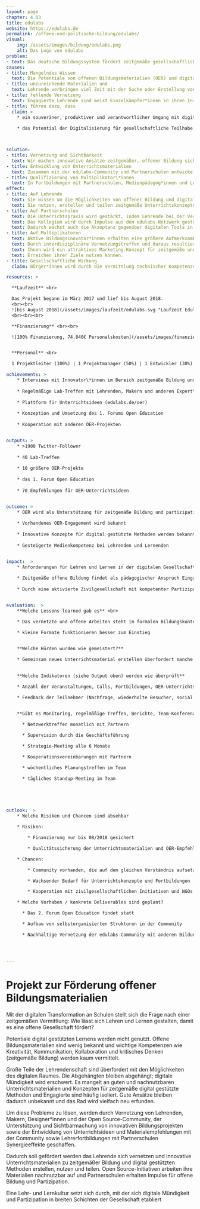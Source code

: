```yaml
---
layout: page
chapter: 4.03
title: edulabs
website: https://edulabs.de
permalink: /offene-und-politische-bildung/edulabs/
visual:
    img: /assets/images/bildung/edulabs.png
    alt: Das Logo von edulabs
problem:
- text: Das deutsche Bildungssystem fördert zeitgemäße gesellschaftliche Partizipation unzureichend
causes:
- title: Mangelndes Wissen
  text: Die Potentiale von offenen Bildungsmaterialien (OER) und digital gestützten Methoden sind kaum bekannt. Anforderungen und Möglichkeiten der digitalen Welt entwickeln sich schneller als das klassische Schulbuch. 
- title: unzureichende Materialien und  
  text: Lehrende verbringen viel Zeit mit der Suche oder Erstellung von geeigneten Materialien.
- title: fehlende Vernetzung
  text: Engagierte Lehrende sind meist Einzelkämpfer*innen in ihren Institutionen; es gibt wenig Inspiration und Unterstützung zu zeitgemäßer Bildung. Vorhandene Materialien und Konzepte werden wenig nachgenutzt.
- title: führen dazu, dass
  claim: >
    * ein souveräner, produktiver und verantwortlicher Umgang mit digitalen Medien in der Wissensgesellschaft Glücksache bleibt
    
    * das Potential der Digitalisierung für gesellschaftliche Teilhabe verschenkt wird



solution:
- title: Vernetzung und Sichtbarkeit
  text: Wir machen innovative Ansätze zeitgemäßer, offener Bildung sichtbar und vernetzen Bildungs-gestalter\*innen, die sich für partizipative Methoden und selbstgesteuertes Lernen einsetzen.
- title: Entwicklung von Unterrichtsmaterialien
  text: Zusammen mit der edulabs-Community und Partnerschulen entwickeln wir eine Sammlung von Unterrichtsideen und Materialien für zeitgemäße Bildung. Die Empfehlungen mit Praxisbezug unterstützen Lehrende bei der Nutzung von OER.
- title: Qualifizierung von Multiplikator\*innen
  text: In Fortbildungen mit Partnerschulen, Medienpädagog*innen und Lehrenden vermitteln wir Best practices, Konzepte und Erfahrungen aus der edulabs-community zu offener Bildung in der digitalen Welt.
effect:
- title: Auf Lehrende 
  text: Sie wissen um die Möglichkeiten von offener Bildung und digital gestützten Methoden.
  text: Sie nutzen, erstellen und teilen zeitgemäße Unterrichtskonzepte und können so den Herausforderungen zeitgemäßer Bildung gerecht werden.
- title: Auf Partnerschulen
  text: Die Unterrichtspraxis wird gestärkt, indem Lehrende bei der Vermittlung digitaler Kompetenzen unterstützt werden.
  text: Das Kollegium wird durch Impulse aus dem edulabs-Netzwerk gestärkt.
  text: Dadurch wächst auch die Akzeptanz gegenüber digitalen Tools in den Schulen. 
- title: Auf Multiplikatoren
  text: Aktive Bildungsinovator*innen erhalten eine größere Aufmerksamkeit.
  text: Durch interdisziplinäre Vernetzungstreffen und daraus resultierende Serendipität entstehen neue Ideen und Weiterbildungsmomente. 
  text: Ihnen wird ein attraktives Marketing-Konzept für zeitgemäße und freie Bildung zur Verfügung gestellt, welches sie auch für das
  text: Erreichen ihrer Ziele nutzen können.  
- title: Gesellschaftliche Wirkung
  claim: Bürger*innen wird durch die Vermittlung technischer Kompetenzen die Beteiligung an einer modernen Gesellschaft erleichtert.

resources: >

  **Laufzeit** <br>

  Das Projekt begann im März 2017 ​und lief bis August 2018.
  <br><br>
  ![bis August 2018](/assets/images/laufzeit/edulabs.svg "Laufzeit Edulabs")
  <br><br><br>

  **Finanzierung** <br><br>

  ![100% Finanzierung, 74.840€ Personalskosten](/assets/images/finanzierung/edulabs.svg "Finanzierung Edulabs")<br><br>


  **Personal** <br>

  1 Projektleiter (100%) | 1 Projektmanager (50%) | 1 Entwickler (30%) | Administration (15%) <br><br>

achievements: >
    * Interviews mit Innovator\*innen im Bereich zeitgemäße Bildung und OER
    
    * Regelmäßige Lab-Treffen mit Lehrenden, Makern und anderen Expert\*innen in Berlin, Düsseldorf und München
    
    * Plattform für Unterrichtsideen (edulabs.de/oer)
    
    * Konzeption und Umsetzung des 1. Forums Open Education
    
    * Kooperation mit anderen OER-Projekten


outputs: >
    * >1900 Twitter-Follower
    
    * 40 Lab-Treffen
    
    * 10 größere OER-Projekte
    
    * das 1. Forum Open Education
    
    * 70 Empfehlungen für OER-Unterrichtsideen


outcome: >
    * OER wird als Unterstützung für zeitgemäße Bildung und partizipative Lernformate bei Lehrenden bekannt
    
    * Vorhandenes OER-Engagement wird bekannt
    
    * Innovative Konzepte für digital gestützte Methoden werden bekannt und werden nachgenutzt
    
    * Gesteigerte Medienkompetenz bei Lehrenden und Lernenden


impact:  >
    * Anforderungen für Lehren und Lernen in der digitalen Gesellschaft werden als Impulse für Schulentwicklung wahrgenommen
    
    * Zeitgemäße offene Bildung findet als pädagogischer Anspruch Eingang in die Lehrerbildung
    
    * Durch eine aktivierte Zivilgesellschaft mit kompetenter Partizipation wird die Demokratie gestärkt


evaluation:  >
    **Welche Lessons learned gab es** <br>

    * Das vernetzte und offene Arbeiten steht im formalen Bildungskontext noch am Anfang

    * kleine Formate funktionieren besser zum Einstieg

    
    **Welche Hürden wurden wie gemeistert?** 

    * Gemeinsam neues Unterrichtsmaterial erstellen überfordert manche Teilnehmende; nun bieten die edusprints ein einsteigerfreundliches Format, um Empfehlungen für OER-Unterrichtsideen und neue Materialien zu entwickeln

    
    **Welche Indikatoren (siehe Output oben) werden wie überprüft** 

    * Anzahl der Veranstaltungen, Calls, Fortbildungen, OER-Unterrichtsideen und Partnerschulen

    * Feedback der Teilnehmer (Nachfrage, wiederholte Besucher, social media)

    
    **Gibt es Monitoring, regelmäßige Treffen, Berichte, Team-Konferenzen (z.B. Policy Gruppe), Strategie-Meetings, Schulungen, Zielvereinbarungen**

      * Netzwerktreffen monatlich mit Partnern

      * Supervision durch die Geschäftsführung

      * Strategie-Meeting alle 6 Monate

      * Kooperationsvereinbarungen mit Partnern

      * wöchentliches Planungstreffen im Team

      * tägliches Standup-Meeting im Team

    



outlook:  >
    * Welche Risiken und Chancen sind absehbar

    * Risiken: 

        * Finanzierung nur bis 08/2018 gesichert

        * Qualitätssicherung der Unterrichtsmaterialien und OER-Empfehlungen erfordert redaktionelle Unterstützung

    * Chancen: 

        * Community vorhanden, die auf dem gleichen Verständnis aufsetzt

        * Wachsender Bedarf für Unterrichtskonzepte und Fortbildungen

        * Kooperation mit zivilgesellschaftlichen Initiativen und NGOs bei der OER-Erstellung

    * Welche Vorhaben / konkrete Deliverables sind geplant? 

      * Das 2. Forum Open Education findet statt

      * Aufbau von selbstorganisierten Strukturen in der Community

      * Nachhaltige Vernetzung der edulabs-Community mit anderen Bildungsprojekten der OKF: Etablierung des OKF-Bildungsnetzwerkes




---
```



# Projekt zur Förderung offener Bildungsmaterialien

Mit der digitalen Transformation an Schulen stellt sich die Frage nach einer zeitgemäßen Vermittlung: Wie lässt sich Lehren und Lernen gestalten, damit es eine offene Gesellschaft fördert?

Potentiale digital gestützten Lernens werden nicht genutzt. Offene Bildungsmaterialien sind wenig bekannt und wichtige Kompetenzen wie Kreativität, Kommunikation, Kollaboration und kritisches Denken (zeitgemäße Bildung) werden kaum vermittelt.

Große Teile der Lehrendenschaft sind überfordert mit den Möglichkeiten des digitalen Raumes. Die Abgehängten bleiben abgehängt; digitale Mündigkeit wird erschwert. Es mangelt an guten und nachnutzbaren Unterrichtsmaterialien und Konzepten für zeitgemäße digital gestützte Methoden und Engagierte sind häufig isoliert. Gute Ansätze bleiben dadurch unbekannt und das Rad wird vielfach neu erfunden.
 
Um diese Probleme zu lösen, werden durch Vernetzung von Lehrenden, Makern, Designer*innen und der Open Source-Community, der Unterstützung und Sichtbarmachung von innovativen Bildungsprojekten sowie der Entwicklung von Unterrichtsideen und Materialempfehlungen mit der Community sowie Lehrerfortbildungen mit Partnerschulen Synergieeffekte geschaffen.

Dadurch soll gefördert werden das Lehrende sich vernetzen und innovative Unterrichtsmaterialien zu zeitgemäßer Bildung und digital gestützten Methoden erstellen, nutzen und teilen. Open Source-Initiativen arbeiten ihre Materialien nachnutzbar auf und Partnerschulen erhalten Impulse für offene Bildung und Partizipation.

Eine Lehr- und Lernkultur setzt sich durch, mit der sich digitale Mündigkeit und Partizipation in breiten Schichten der Gesellschaft etabliert